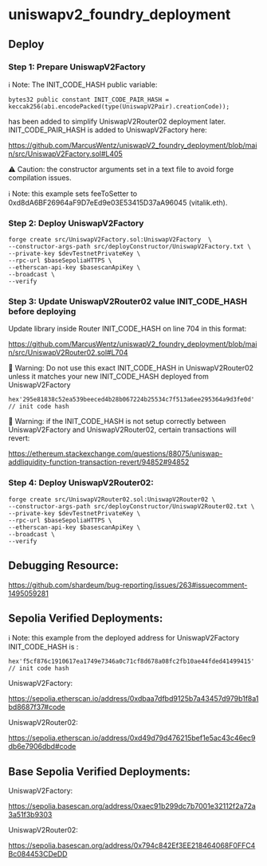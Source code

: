 # uniswapv2_foundry_deployment

## Deploy

### Step 1: Prepare UniswapV2Factory

ℹ️ Note: The INIT_CODE_HASH public variable:

```solidity
bytes32 public constant INIT_CODE_PAIR_HASH = keccak256(abi.encodePacked(type(UniswapV2Pair).creationCode));
```

has been added to simplify UniswapV2Router02 deployment later. INIT_CODE_PAIR_HASH is added to UniswapV2Factory here:

https://github.com/MarcusWentz/uniswapV2_foundry_deployment/blob/main/src/UniswapV2Factory.sol#L405

⚠️  Caution: the constructor arguments set in a text file to avoid forge compilation issues. 

ℹ️  Note: this example sets feeToSetter to 0xd8dA6BF26964aF9D7eEd9e03E53415D37aA96045 (vitalik.eth).

### Step 2: Deploy UniswapV2Factory

```shell
forge create src/UniswapV2Factory.sol:UniswapV2Factory  \
--constructor-args-path src/deployConstructor/UniswapV2Factory.txt \
--private-key $devTestnetPrivateKey \
--rpc-url $baseSepoliaHTTPS \
--etherscan-api-key $basescanApiKey \
--broadcast \
--verify 
```

### Step 3: Update UniswapV2Router02 value INIT_CODE_HASH before deploying

Update library inside Router INIT_CODE_HASH on line 704 in this format:

https://github.com/MarcusWentz/uniswapV2_foundry_deployment/blob/main/src/UniswapV2Router02.sol#L704 


🔴 Warning: Do not use this exact INIT_CODE_HASH in UniswapV2Router02 unless it matches your new INIT_CODE_HASH deployed from UniswapV2Factory

```solidity
hex'295e81838c52ea539beeced4b28b067224b25534c7f513a6ee295364a9d3fe0d' // init code hash
```

🔴 Warning: if the INIT_CODE_HASH is not setup correctly between UniswapV2Factory and UniswapV2Router02, certain transactions will revert:

https://ethereum.stackexchange.com/questions/88075/uniswap-addliquidity-function-transaction-revert/94852#94852

### Step 4: Deploy UniswapV2Router02:

```shell
forge create src/UniswapV2Router02.sol:UniswapV2Router02 \
--constructor-args-path src/deployConstructor/UniswapV2Router02.txt \
--private-key $devTestnetPrivateKey \
--rpc-url $baseSepoliaHTTPS \
--etherscan-api-key $basescanApiKey \
--broadcast \
--verify 
```

## Debugging Resource:

https://github.com/shardeum/bug-reporting/issues/263#issuecomment-1495059281

## Sepolia Verified Deployments:

ℹ️ Note: this example from the deployed address for UniswapV2Factory INIT_CODE_HASH is :

```solidity
hex'f5cf876c1910617ea1749e7346a0c71cf8d678a08fc2fb10ae44fded41499415' // init code hash
```

UniswapV2Factory:

https://sepolia.etherscan.io/address/0xdbaa7dfbd9125b7a43457d979b1f8a1bd8687f37#code

UniswapV2Router02:

https://sepolia.etherscan.io/address/0xd49d79d476215bef1e5ac43c46ec9db6e7906dbd#code

## Base Sepolia Verified Deployments:

UniswapV2Factory:

https://sepolia.basescan.org/address/0xaec91b299dc7b7001e32112f2a72a3a51f3b9303

UniswapV2Router02:

https://sepolia.basescan.org/address/0x794c842Ef3EE218464068F0FFC4Bc084453CDeDD
